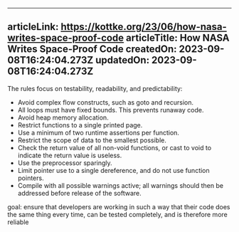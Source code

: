 -----------------------
articleLink: https://kottke.org/23/06/how-nasa-writes-space-proof-code
articleTitle: How NASA Writes Space-Proof Code
createdOn: 2023-09-08T16:24:04.273Z
updatedOn: 2023-09-08T16:24:04.273Z
-----------------------

The rules focus on testability, readability, and predictability:

- Avoid complex flow constructs, such as goto and recursion.
- All loops must have fixed bounds. This prevents runaway code.
- Avoid heap memory allocation.
- Restrict functions to a single printed page.
- Use a minimum of two runtime assertions per function.
- Restrict the scope of data to the smallest possible.
- Check the return value of all non-void functions, or cast to void to indicate the return value is useless.
- Use the preprocessor sparingly.
- Limit pointer use to a single dereference, and do not use function pointers.
- Compile with all possible warnings active; all warnings should then be addressed before release of the software.

goal: ensure that developers are working in such a way that their code does the same thing every time, can be tested completely, and is therefore more reliable